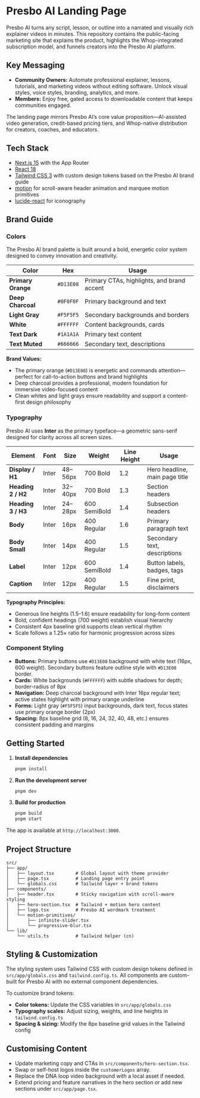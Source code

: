 # Presbo AI Landing Page

Presbo AI turns any script, lesson, or outline into a narrated and visually rich explainer videos in minutes. This repository contains the public-facing marketing site that explains the product, highlights the Whop-integrated subscription model, and funnels creators into the Presbo AI platform.

## Key Messaging

- **Community Owners:** Automate professional explainer, lessons, tutorials, and marketing videos without editing software. Unlock visual styles, voice styles, branding, analytics, and more. 
- **Members:** Enjoy free, gated access to downloadable content that keeps communities engaged.

The landing page mirrors Presbo AI’s core value proposition—AI-assisted video generation, credit-based pricing tiers, and Whop-native distribution for creators, coaches, and educators.

## Tech Stack

- [Next.js 15](https://nextjs.org/) with the App Router
- [React 18](https://react.dev/)
- [Tailwind CSS 3](https://tailwindcss.com/) with custom design tokens based on the Presbo AI brand guide
- [motion](https://motion.dev/) for scroll-aware header animation and marquee motion primitives
- [lucide-react](https://lucide.dev) for iconography

## Brand Guide

### Colors

The Presbo AI brand palette is built around a bold, energetic color system designed to convey innovation and creativity.

| Color | Hex | Usage |
|-------|-----|-------|
| **Primary Orange** | `#D13E08` | Primary CTAs, highlights, and brand accent |
| **Deep Charcoal** | `#0F0F0F` | Primary background and text |
| **Light Gray** | `#F5F5F5` | Secondary backgrounds and borders |
| **White** | `#FFFFFF` | Content backgrounds, cards |
| **Text Dark** | `#1A1A1A` | Primary text content |
| **Text Muted** | `#666666` | Secondary text, descriptions |

**Brand Values:**
- The primary orange (`#D13E08`) is energetic and commands attention—perfect for call-to-action buttons and brand highlights
- Deep charcoal provides a professional, modern foundation for immersive video-focused content
- Clean whites and light grays ensure readability and support a content-first design philosophy

### Typography

Presbo AI uses **Inter** as the primary typeface—a geometric sans-serif designed for clarity across all screen sizes.

| Element | Font | Size | Weight | Line Height | Usage |
|---------|------|------|--------|-------------|-------|
| **Display / H1** | Inter | 48–56px | 700 Bold | 1.2 | Hero headline, main page title |
| **Heading 2 / H2** | Inter | 32–40px | 700 Bold | 1.3 | Section headers |
| **Heading 3 / H3** | Inter | 24–28px | 600 SemiBold | 1.4 | Subsection headers |
| **Body** | Inter | 16px | 400 Regular | 1.6 | Primary paragraph text |
| **Body Small** | Inter | 14px | 400 Regular | 1.5 | Secondary text, descriptions |
| **Label** | Inter | 12px | 600 SemiBold | 1.4 | Button labels, badges, tags |
| **Caption** | Inter | 12px | 400 Regular | 1.5 | Fine print, disclaimers |

**Typography Principles:**
- Generous line heights (1.5–1.6) ensure readability for long-form content
- Bold, confident headings (700 weight) establish visual hierarchy
- Consistent 4px baseline grid supports clean vertical rhythm
- Scale follows a 1.25× ratio for harmonic progression across sizes

### Component Styling

- **Buttons:** Primary buttons use `#D13E08` background with white text (16px, 600 weight). Secondary buttons feature outline style with `#D13E08` border.
- **Cards:** White backgrounds (`#FFFFFF`) with subtle shadows for depth; border-radius of 8px
- **Navigation:** Deep charcoal background with Inter 16px regular text; active states highlight with primary orange underline
- **Forms:** Light gray (`#F5F5F5`) input backgrounds, dark text, focus states use primary orange border (2px)
- **Spacing:** 8px baseline grid (8, 16, 24, 32, 40, 48, etc.) ensures consistent padding and margins

## Getting Started

1. **Install dependencies**

   ```bash
   pnpm install
   ```

2. **Run the development server**

   ```bash
   pnpm dev
   ```

3. **Build for production**

   ```bash
   pnpm build
   pnpm start
   ```

The app is available at `http://localhost:3000`.

## Project Structure

```
src/
├── app/
│   ├── layout.tsx        # Global layout with theme provider
│   ├── page.tsx          # Landing page entry point
│   └── globals.css       # Tailwind layer + brand tokens
├── components/
│   ├── header.tsx        # Sticky navigation with scroll-aware styling
│   ├── hero-section.tsx  # Tailwind + motion hero content
│   ├── logo.tsx          # Presbo AI wordmark treatment
│   └── motion-primitives/
│       ├── infinite-slider.tsx
│       └── progressive-blur.tsx
└── lib/
    └── utils.ts          # Tailwind helper (cn)
```

## Styling & Customization

The styling system uses Tailwind CSS with custom design tokens defined in `src/app/globals.css` and `tailwind.config.ts`. All components are custom-built for Presbo AI with no external component dependencies.

To customize brand tokens:
- **Color tokens:** Update the CSS variables in `src/app/globals.css`
- **Typography scales:** Adjust sizing, weights, and line heights in `tailwind.config.ts`
- **Spacing & sizing:** Modify the 8px baseline grid values in the Tailwind config

## Customising Content

- Update marketing copy and CTAs in `src/components/hero-section.tsx`.
- Swap or self-host logos inside the `customerLogos` array.
- Replace the DNA loop video background with a local asset if needed.
- Extend pricing and feature narratives in the hero section or add new sections under `src/app/page.tsx`.
